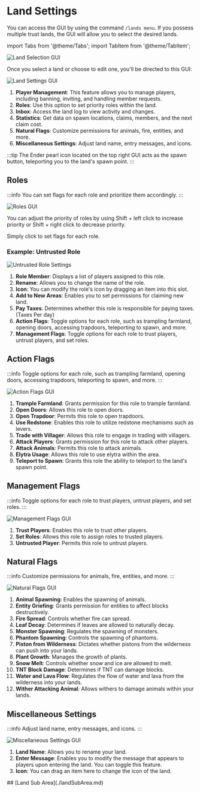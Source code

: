 ﻿---
sidebar_position: 3
---

# Land Settings

You can access the GUI by using the command `/lands menu`. If you possess multiple trust lands, the GUI will allow you to select the desired lands.

import Tabs from '@theme/Tabs';
import TabItem from '@theme/TabItem';

![Land Selection GUI](/img/doc/features/landSetting/01landMenu.png)

Once you select a land or choose to edit one, you'll be directed to this GUI:

![Land Settings GUI](/img/doc/features/landSetting/02landMenuMange.png)

1. **Player Management**: This feature allows you to manage players, including banning, inviting, and handling member requests.
2. **Roles**: Use this option to set priority roles within the land.
3. **Inbox**: Access the land log to view activity and changes.
4. **Statistics**: Get data on spawn locations, claims, members, and the next claim cost.
5. **Natural Flags**: Customize permissions for animals, fire, entities, and more.
6. **Miscellaneous Settings**: Adjust land name, entry messages, and icons.

:::tip
The Ender pearl icon located on the top right GUI acts as the spawn button, teleporting you to the land's spawn point.
:::

<Tabs>
  <TabItem value="roles" label="Roles" default>

## Roles

:::info
You can set flags for each role and prioritize them accordingly.
:::

![Roles GUI](/img/doc/features/landSetting/roles/rolesGUI.png)

You can adjust the priority of roles by using Shift + left click to increase priority or Shift + right click to decrease priority.

Simply click to set flags for each role.

### Example: Untrusted Role

![Untrusted Role Settings](/img/doc/features/landSetting/roles/untrustRole.png)

1. **Role Member**: Displays a list of players assigned to this role.
2. **Rename**: Allows you to change the name of the role.
3. **Icon**: You can modify the role's icon by dragging an item into this slot.
4. **Add to New Areas**: Enables you to set permissions for claiming new land.
5. **Pay Taxes**: Determines whether this role is responsible for paying taxes. (Taxes Per day)
6. **Action Flags**: Toggle options for each role, such as trampling farmland, opening doors, accessing trapdoors, teleporting to spawn, and more.
7. **Management Flags**: Toggle options for each role to trust players, untrust players, and set roles.

  </TabItem>
  <TabItem value="action-flags" label="Action Flags">

## Action Flags

:::info
Toggle options for each role, such as trampling farmland, opening doors, accessing trapdoors, teleporting to spawn, and more.
:::

![Action Flags GUI](/img/doc/features/landSetting/roles/actionFlagGUI.png)

1. **Trample Farmland**: Grants permission for this role to trample farmland.
2. **Open Doors**: Allows this role to open doors.
3. **Open Trapdoor**: Permits this role to open trapdoors.
4. **Use Redstone**: Enables this role to utilize redstone mechanisms such as levers.
5. **Trade with Villager**: Allows this role to engage in trading with villagers.
6. **Attack Players**: Grants permission for this role to attack other players.
7. **Attack Animals**: Permits this role to attack animals.
8. **Elytra Usage**: Allows this role to use elytra within the area.
9. **Teleport to Spawn**: Grants this role the ability to teleport to the land's spawn point.

  </TabItem>
  <TabItem value="management-flags" label="Management Flags">

## Management Flags

:::info
Toggle options for each role to trust players, untrust players, and set roles.
:::

![Management Flags GUI](/img/doc/features/landSetting/roles/managementFlagGUI.png)

1. **Trust Players**: Enables this role to trust other players.
2. **Set Roles**: Allows this role to assign roles to trusted players.
3. **Untrusted Player**: Permits this role to untrust players.

  </TabItem>
  <TabItem value="natural-flags" label="Natural Flags">

## Natural Flags

:::info
Customize permissions for animals, fire, entities, and more.
:::

![Natural Flags GUI](/img/doc/features/landSetting/naturalFlag.png)

1. **Animal Spawning**: Enables the spawning of animals.
2. **Entity Griefing**: Grants permission for entities to affect blocks destructively.
3. **Fire Spread**: Controls whether fire can spread.
4. **Leaf Decay**: Determines if leaves are allowed to naturally decay.
5. **Monster Spawning**: Regulates the spawning of monsters.
6. **Phantom Spawning**: Controls the spawning of phantoms.
7. **Piston from Wilderness**: Dictates whether pistons from the wilderness can push into your lands.
8. **Plant Growth**: Manages the growth of plants.
9. **Snow Melt**: Controls whether snow and ice are allowed to melt.
10. **TNT Block Damage**: Determines if TNT can damage blocks.
11. **Water and Lava Flow**: Regulates the flow of water and lava from the wilderness into your lands.
12. **Wither Attacking Animal**: Allows withers to damage animals within your lands.

  </TabItem>
  <TabItem value="misc-settings" label="Miscellaneous Settings">

## Miscellaneous Settings

:::info
Adjust land name, entry messages, and icons.
:::

![Miscellaneous Settings GUI](/img/doc/features/landSetting/miscellaneousSettingGUI.png)

1. **Land Name**: Allows you to rename your land.
2. **Enter Message**: Enables you to modify the message that appears to players upon entering the land. You can toggle this feature.
3. **Icon**: You can drag an item here to change the icon of the land.

  </TabItem>
  <TabItem value="SubArea" label="Sub Area" >
  ## [Land Sub Area](./landSubArea.md)
  </TabItem>
</Tabs>